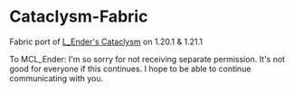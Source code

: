 # Cataclysm-Fabric

Fabric port of [L_Ender's Cataclysm](https://github.com/lender544/new1.20.1) on 1.20.1 & 1.21.1

To MCL_Ender:
I'm so sorry for not receiving separate permission.
It's not good for everyone if this continues.
I hope to be able to continue communicating with you.
